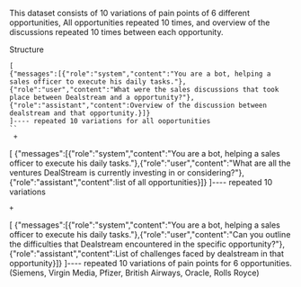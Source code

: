 This dataset consists of 10 variations of pain points of 6 different opportunities, All opportunities repeated 10 times, and overview of the discussions repeated 10 times between each opportunity.

Structure
```
[
{"messages":[{"role":"system","content":"You are a bot, helping a sales officer to execute his daily tasks."},{"role":"user","content":"What were the sales discussions that took place between Dealstream and a opportunity?"},{"role":"assistant","content":Overview of the discussion between dealstream and that opportunity.}]}
]---- repeated 10 variations for all ooportunities
``
 +
 ```
[ 
{"messages":[{"role":"system","content":"You are a bot, helping a sales officer to execute his daily tasks."},{"role":"user","content":"What are all the ventures DealStream is currently investing in or considering?"},{"role":"assistant","content":list of all opportunities}]}
]---- repeated 10 variations 
```
+
```
[
{"messages":[{"role":"system","content":"You are a bot, helping a sales officer to execute his daily tasks."},{"role":"user","content":"Can you outline the difficulties that Dealstream encountered in the specific opportunity?"},{"role":"assistant","content":List of challenges faced by dealstream in that opportunity}]}
]---- repeated 10 variations of pain points for 6 opportunities. (Siemens, Virgin Media, Pfizer, British Airways, Oracle, Rolls Royce)
```

